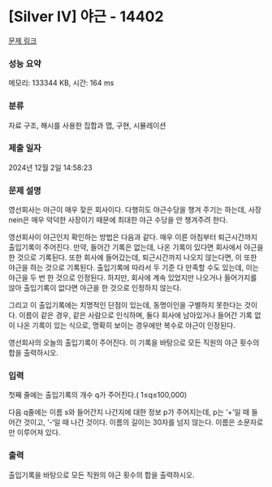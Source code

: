 # [Silver IV] 야근 - 14402 

[문제 링크](https://www.acmicpc.net/problem/14402) 

### 성능 요약

메모리: 133344 KB, 시간: 164 ms

### 분류

자료 구조, 해시를 사용한 집합과 맵, 구현, 시뮬레이션

### 제출 일자

2024년 12월 2일 14:58:23

### 문제 설명

<p>영선회사는 야근이 매우 잦은 회사이다. 다행히도 야근수당을 챙겨 주기는 하는데, 사장 nein은 매우 악덕한 사장이기 때문에 최대한 야근 수당을 안 챙겨주려 한다.</p>

<p>영선회사이 야근인지 확인하는 방법은 다음과 같다. 매우 이른 아침부터 퇴근시간까지 출입기록이 주어진다. 만약, 들어간 기록은 없는데, 나온 기록이 있다면 회사에서 야근을 한 것으로 기록된다. 또한 회사에 들어갔는데, 퇴근시간까지 나오지 않는다면, 이 또한 야근을 하는 것으로 기록된다. 출입기록에 따라서 두 기준 다 만족할 수도 있는데, 이는 야근을 두 번 한 것으로 인정된다. 하지만, 회사에 계속 있었지만 나오거나 들어가지를 않아 출입기록이 없다면 야근을 한 것으로 인정하지 않는다.</p>

<p>그리고 이 출입기록에는 치명적인 단점이 있는데, 동명이인을 구별하지 못한다는 것이다. 이름이 같은 경우, 같은 사람으로 인식하며, 둘다 회사에 남아있거나 들어간 기록 없이 나온 기록이 있는 식으로, 명확히 보이는 경우에만 복수로 야근이 인정된다.</p>

<p>영선회사의 오늘의 출입기록이 주어진다. 이 기록을 바탕으로 모든 직원의 야근 횟수의 합을 출력하시오.</p>

### 입력 

 <p>첫째 줄에는 출입기록의 개수 q가 주어진다.( 1≤q≤100,000)</p>

<p>다음 q줄에는 이름 s와 들어간지 나간지에 대한 정보 p가 주어지는데, p는 ‘+’일 때 들어간 것이고, ‘-‘일 때 나간 것이다. 이름의 길이는 30자를 넘지 않는다. 이름은 소문자로만 이루어져 있다.</p>

### 출력 

 <p>출입기록을 바탕으로 모든 직원의 야근 횟수의 합을 출력하시오.</p>

